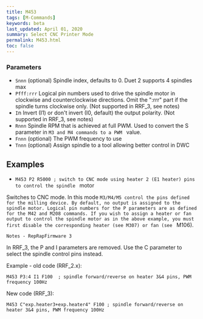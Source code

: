 ```yaml
---
title: M453
tags: [M-Commands] 
keywords: beta 
last_updated: April 01, 2020 
summary: Select CNC Printer Mode 
permalink: M453.html
toc: false 
---
```



### Parameters

* `Snnn` (optional) Spindle index, defaults to 0. Duet 2 supports 4 spindles max
* `Pfff:rrr` Logical pin numbers used to drive the spindle motor in clockwise and counterclockwise directions. Omit the ":rrr" part if the spindle turns clockwise only.  (Not supported in RRF_3, see notes)
* `I`n Invert (I1) or don't invert (I0, default) the output polarity.   (Not supported in RRF_3, see notes)
* `Rnnn` Spindle RPM that is achieved at full PWM. Used to convert the S parameter in ` M3 and M4 commands to a PWM  ` value.
* `Fnnn` (optional) The PWM frequency to use
* `Tnnn` (optional) Assign spindle to a tool allowing better control in DWC

## Examples

* ` M453 P2 R5000 ; switch to CNC mode using heater 2 (E1 heater) pins to control the spindle  ` motor

Switches to CNC mode. In this mode ` M3/M4/M5 control the pins defined for the milling device. By default, no output is assigned to the spindle motor. Logical pin numbers for the P parameters are as defined for the M42 and M208 commands. If you wish to assign a heater or fan output to control the spindle motor as in the above example, you must first disable the corresponding heater (see M307) or fan (see  ` M106).

`Notes - RepRapFirmware 3`

In RRF_3, the P and I parameters are removed. Use the C parameter to select the spindle control pins instead.

Example - old code (RRF_2.x):

```
M453 P3:4 I1 F100  ; spindle forward/reverse on heater 3&4 pins, PWM frequency 100Hz
```

New code (RRF_3):

```
M453 C"exp.heater3+exp.heater4" F100 ; spindle forward/reverse on heater 3&4 pins, PWM frequency 100Hz
```

